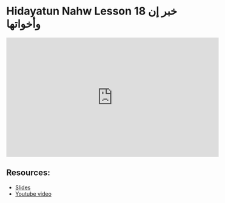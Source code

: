 # Hidayatun Nahw Lesson 18 خبر إن وأخواتها

<iframe width="560" height="315" src="https://www.youtube-nocookie.com/embed/4BT4o7N3H-Q?start=0" frameborder="0" allow="accelerometer; autoplay; encrypted-media; gyroscope; picture-in-picture" allowfullscreen="allowfullscreen"></iframe><BR>



## Resources:
- [Slides](https://github.com/arshare/resources_balagha_pdfs)
- [Youtube video](https://www.youtube.com/watch?v=4BT4o7N3H-Q&list=PLzn0qdi6JpdtdAyaM2yvvY1Yk9i4EpLHD&index=61)
